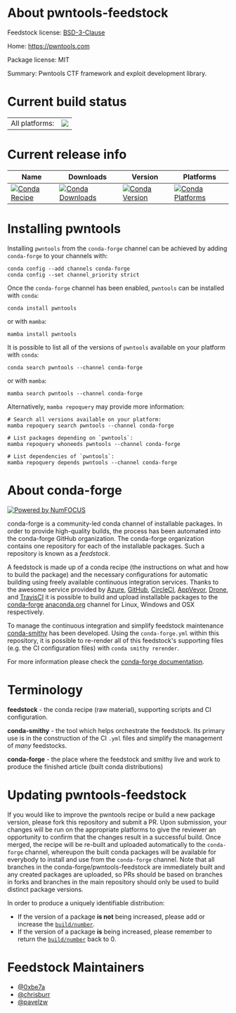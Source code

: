 About pwntools-feedstock
========================

Feedstock license: [BSD-3-Clause](https://github.com/conda-forge/pwntools-feedstock/blob/main/LICENSE.txt)

Home: https://pwntools.com

Package license: MIT

Summary: Pwntools CTF framework and exploit development library.

Current build status
====================


<table><tr><td>All platforms:</td>
    <td>
      <a href="https://dev.azure.com/conda-forge/feedstock-builds/_build/latest?definitionId=11968&branchName=main">
        <img src="https://dev.azure.com/conda-forge/feedstock-builds/_apis/build/status/pwntools-feedstock?branchName=main">
      </a>
    </td>
  </tr>
</table>

Current release info
====================

| Name | Downloads | Version | Platforms |
| --- | --- | --- | --- |
| [![Conda Recipe](https://img.shields.io/badge/recipe-pwntools-green.svg)](https://anaconda.org/conda-forge/pwntools) | [![Conda Downloads](https://img.shields.io/conda/dn/conda-forge/pwntools.svg)](https://anaconda.org/conda-forge/pwntools) | [![Conda Version](https://img.shields.io/conda/vn/conda-forge/pwntools.svg)](https://anaconda.org/conda-forge/pwntools) | [![Conda Platforms](https://img.shields.io/conda/pn/conda-forge/pwntools.svg)](https://anaconda.org/conda-forge/pwntools) |

Installing pwntools
===================

Installing `pwntools` from the `conda-forge` channel can be achieved by adding `conda-forge` to your channels with:

```
conda config --add channels conda-forge
conda config --set channel_priority strict
```

Once the `conda-forge` channel has been enabled, `pwntools` can be installed with `conda`:

```
conda install pwntools
```

or with `mamba`:

```
mamba install pwntools
```

It is possible to list all of the versions of `pwntools` available on your platform with `conda`:

```
conda search pwntools --channel conda-forge
```

or with `mamba`:

```
mamba search pwntools --channel conda-forge
```

Alternatively, `mamba repoquery` may provide more information:

```
# Search all versions available on your platform:
mamba repoquery search pwntools --channel conda-forge

# List packages depending on `pwntools`:
mamba repoquery whoneeds pwntools --channel conda-forge

# List dependencies of `pwntools`:
mamba repoquery depends pwntools --channel conda-forge
```


About conda-forge
=================

[![Powered by
NumFOCUS](https://img.shields.io/badge/powered%20by-NumFOCUS-orange.svg?style=flat&colorA=E1523D&colorB=007D8A)](https://numfocus.org)

conda-forge is a community-led conda channel of installable packages.
In order to provide high-quality builds, the process has been automated into the
conda-forge GitHub organization. The conda-forge organization contains one repository
for each of the installable packages. Such a repository is known as a *feedstock*.

A feedstock is made up of a conda recipe (the instructions on what and how to build
the package) and the necessary configurations for automatic building using freely
available continuous integration services. Thanks to the awesome service provided by
[Azure](https://azure.microsoft.com/en-us/services/devops/), [GitHub](https://github.com/),
[CircleCI](https://circleci.com/), [AppVeyor](https://www.appveyor.com/),
[Drone](https://cloud.drone.io/welcome), and [TravisCI](https://travis-ci.com/)
it is possible to build and upload installable packages to the
[conda-forge](https://anaconda.org/conda-forge) [anaconda.org](https://anaconda.org/)
channel for Linux, Windows and OSX respectively.

To manage the continuous integration and simplify feedstock maintenance
[conda-smithy](https://github.com/conda-forge/conda-smithy) has been developed.
Using the ``conda-forge.yml`` within this repository, it is possible to re-render all of
this feedstock's supporting files (e.g. the CI configuration files) with ``conda smithy rerender``.

For more information please check the [conda-forge documentation](https://conda-forge.org/docs/).

Terminology
===========

**feedstock** - the conda recipe (raw material), supporting scripts and CI configuration.

**conda-smithy** - the tool which helps orchestrate the feedstock.
                   Its primary use is in the construction of the CI ``.yml`` files
                   and simplify the management of *many* feedstocks.

**conda-forge** - the place where the feedstock and smithy live and work to
                  produce the finished article (built conda distributions)


Updating pwntools-feedstock
===========================

If you would like to improve the pwntools recipe or build a new
package version, please fork this repository and submit a PR. Upon submission,
your changes will be run on the appropriate platforms to give the reviewer an
opportunity to confirm that the changes result in a successful build. Once
merged, the recipe will be re-built and uploaded automatically to the
`conda-forge` channel, whereupon the built conda packages will be available for
everybody to install and use from the `conda-forge` channel.
Note that all branches in the conda-forge/pwntools-feedstock are
immediately built and any created packages are uploaded, so PRs should be based
on branches in forks and branches in the main repository should only be used to
build distinct package versions.

In order to produce a uniquely identifiable distribution:
 * If the version of a package **is not** being increased, please add or increase
   the [``build/number``](https://docs.conda.io/projects/conda-build/en/latest/resources/define-metadata.html#build-number-and-string).
 * If the version of a package **is** being increased, please remember to return
   the [``build/number``](https://docs.conda.io/projects/conda-build/en/latest/resources/define-metadata.html#build-number-and-string)
   back to 0.

Feedstock Maintainers
=====================

* [@0xbe7a](https://github.com/0xbe7a/)
* [@chrisburr](https://github.com/chrisburr/)
* [@pavelzw](https://github.com/pavelzw/)

